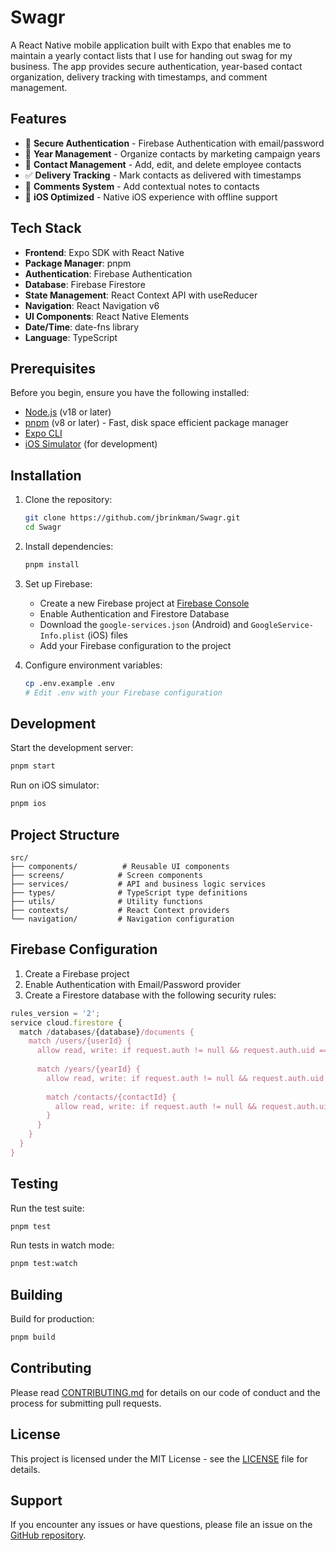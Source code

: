 # Swagr

A React Native mobile application built with Expo that enables me to maintain a yearly contact lists that I use for handing out swag for my business. The app provides secure authentication, year-based contact organization, delivery tracking with timestamps, and comment management.

## Features

- 🔐 **Secure Authentication** - Firebase Authentication with email/password
- 📅 **Year Management** - Organize contacts by marketing campaign years
- 👥 **Contact Management** - Add, edit, and delete employee contacts
- ✅ **Delivery Tracking** - Mark contacts as delivered with timestamps
- 💬 **Comments System** - Add contextual notes to contacts
- 📱 **iOS Optimized** - Native iOS experience with offline support

## Tech Stack

- **Frontend**: Expo SDK with React Native
- **Package Manager**: pnpm
- **Authentication**: Firebase Authentication
- **Database**: Firebase Firestore
- **State Management**: React Context API with useReducer
- **Navigation**: React Navigation v6
- **UI Components**: React Native Elements
- **Date/Time**: date-fns library
- **Language**: TypeScript

## Prerequisites

Before you begin, ensure you have the following installed:

- [Node.js](https://nodejs.org/) (v18 or later)
- [pnpm](https://pnpm.io/) (v8 or later) - Fast, disk space efficient package manager
- [Expo CLI](https://docs.expo.dev/get-started/installation/)
- [iOS Simulator](https://docs.expo.dev/workflow/ios-simulator/) (for development)

## Installation

1. Clone the repository:

   ```bash
   git clone https://github.com/jbrinkman/Swagr.git
   cd Swagr
   ```

2. Install dependencies:

   ```bash
   pnpm install
   ```

3. Set up Firebase:
   - Create a new Firebase project at [Firebase Console](https://console.firebase.google.com/)
   - Enable Authentication and Firestore Database
   - Download the `google-services.json` (Android) and `GoogleService-Info.plist` (iOS) files
   - Add your Firebase configuration to the project

4. Configure environment variables:

   ```bash
   cp .env.example .env
   # Edit .env with your Firebase configuration
   ```

## Development

Start the development server:

```bash
pnpm start
```

Run on iOS simulator:

```bash
pnpm ios
```

## Project Structure

```
src/
├── components/          # Reusable UI components
├── screens/            # Screen components
├── services/           # API and business logic services
├── types/              # TypeScript type definitions
├── utils/              # Utility functions
├── contexts/           # React Context providers
└── navigation/         # Navigation configuration
```

## Firebase Configuration

1. Create a Firebase project
2. Enable Authentication with Email/Password provider
3. Create a Firestore database with the following security rules:

```javascript
rules_version = '2';
service cloud.firestore {
  match /databases/{database}/documents {
    match /users/{userId} {
      allow read, write: if request.auth != null && request.auth.uid == userId;
      
      match /years/{yearId} {
        allow read, write: if request.auth != null && request.auth.uid == userId;
        
        match /contacts/{contactId} {
          allow read, write: if request.auth != null && request.auth.uid == userId;
        }
      }
    }
  }
}
```

## Testing

Run the test suite:

```bash
pnpm test
```

Run tests in watch mode:

```bash
pnpm test:watch
```

## Building

Build for production:

```bash
pnpm build
```

## Contributing

Please read [CONTRIBUTING.md](CONTRIBUTING.md) for details on our code of conduct and the process for submitting pull requests.

## License

This project is licensed under the MIT License - see the [LICENSE](LICENSE) file for details.

## Support

If you encounter any issues or have questions, please file an issue on the [GitHub repository](https://github.com/jbrinkman/Swagr/issues).
